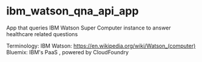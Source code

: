 ibm_watson_qna_api_app
======================

App that queries IBM Watson Super Computer instance to answer healthcare related questions

Terminology:
IBM Watson: https://en.wikipedia.org/wiki/Watson_(computer)
Bluemix: IBM's PaaS , powered by CloudFoundry
